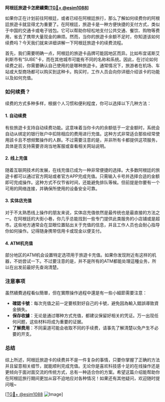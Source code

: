 **阿根廷旅遊卡怎麽續費[[TG💪+ @esim1088](https://t.me/s/esim1088)]**

如果你正在计划前往阿根廷，或者已经在阿根廷旅行，那么了解如何续费你的阿根廷旅遊卡就显得尤为重要了。在阿根廷，旅遊卡是一种方便快捷的支付方式，类似于中国的交通卡或电子钱包。它可以帮助你轻松地支付公共交通、餐饮、购物等费用，省去了携带大量现金的麻烦。然而，当你的旅遊卡余额不足时，你知道该如何续费吗？今天我们就来详细讲解一下阿根廷旅遊卡的续费流程。

首先，我们需要明确一点，阿根廷的旅遊卡品牌可能因地区而异。比如布宜诺斯艾利斯市有“SUBE”卡，而在其他城市可能有不同的名称和系统。因此，在讨论如何续费之前，你需要确认自己使用的是哪种旅遊卡。通常情况下，旅游者在机场、车站或大型商场都可以购买到这种卡。购买时，工作人员会向你详细介绍该卡的功能以及如何充值。

### 如何续费？

续费的方式多种多样，根据个人习惯和便利程度，你可以选择以下几种方法：

#### 1. 自动续费

有些旅遊卡支持自动续费功能。这意味着当你卡内的余额低于一定金额时，系统会自动从绑定的银行账户中扣除相应的费用进行充值。这种方式非常适合那些经常使用該卡且不想频繁操作的人群。不过需要注意的是，并非所有卡都提供这项服务，具体是否支持需要咨询当地客服或查看相关网站说明。

#### 2. 线上充值

随着互联网技术的发展，在线充值已成为一种非常便捷的选择。大多数阿根廷的旅遊卡都可以通过官方网站或者官方APP完成充值。只需输入卡号并选择合适的金额即可完成操作。这种方式不仅节省时间，还能避免排队等候。但前提是你要有一个可用的网络连接，并确保所使用的设备安全可靠。

#### 3. 实体店充值

对于不太熟悉线上操作的朋友来说，实体店充值依然是最传统也是最直接的方法之一。在阿根廷的大街小巷，你几乎总能找到一些专门提供此类服务的小店铺或是超市。这些地方通常会在显眼位置贴出关于充值的信息，并且工作人员也会耐心指导你如何操作。记得随身携带信用卡或现金以便支付。

#### 4. ATM机充值

部分地区的ATM机会设置特定选项用于旅遊卡充值。如果你发现附近有这样的机器，不妨尝试一下。不过要注意的是，并不是所有的ATM都能处理這種业务，所以在出发前最好先查询清楚。

### 注意事项

虽然續費過程看似簡單，但在實際操作過程中還是有一些小細節需要注意：

- **確認卡號**：每次充值之前一定要核對好自己的卡號，避免因為輸入錯誤導致資金損失。
- **保存收據**：无论是通过哪种方式充值，都建议保留好相关的凭证。万一出现任何问题，这些材料将成为重要的证据。
- **了解费用**：不同渠道可能会收取不同的手续费，请事先了解清楚以免产生不必要的开支。

### 总结

综上所述，阿根廷旅遊卡的续费并不是一件复杂的事情，只要你掌握了正确的方法并且留意相关细节，就能顺利完成充值。无论你是喜欢科技感十足的在线操作还是更倾向于面对面交流的传统方式，总有一种适合你的方案。希望这篇介绍能帮助你在阿根廷旅行期间更加从容不迫地应对各种情况！如果还有其他疑问，欢迎随时提问哦~

[[TG💪+ @esim1088](https://t.me/s/esim1088) ![Image](https://i.postimg.cc/4NQfJmqS/Snipaste-2025-05-13-00-14-12.png)]